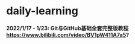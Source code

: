 # daily-learning

**2022/1/17 - 1/23: Git与GitHub基础全套完整版教程 https://www.bilibili.com/video/BV1pW411A7a5?**
